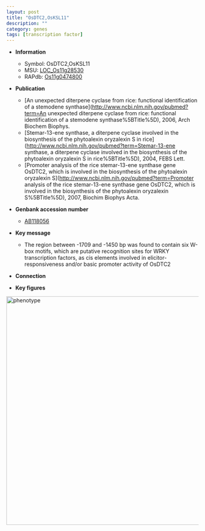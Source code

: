 ```yaml
---
layout: post
title: "OsDTC2,OsKSL11"
description: ""
category: genes
tags: [transcription factor]
---
```


* **Information**  
    + Symbol: OsDTC2,OsKSL11  
    + MSU: [LOC_Os11g28530](http://rice.plantbiology.msu.edu/cgi-bin/ORF_infopage.cgi?orf=LOC_Os11g28530)  
    + RAPdb: [Os11g0474800](http://rapdb.dna.affrc.go.jp/viewer/gbrowse_details/irgsp1?name=Os11g0474800)  

* **Publication**  
    + [An unexpected diterpene cyclase from rice: functional identification of a stemodene synthase](http://www.ncbi.nlm.nih.gov/pubmed?term=An unexpected diterpene cyclase from rice: functional identification of a stemodene synthase%5BTitle%5D), 2006, Arch Biochem Biophys.
    + [Stemar-13-ene synthase, a diterpene cyclase involved in the biosynthesis of the phytoalexin oryzalexin S in rice](http://www.ncbi.nlm.nih.gov/pubmed?term=Stemar-13-ene synthase, a diterpene cyclase involved in the biosynthesis of the phytoalexin oryzalexin S in rice%5BTitle%5D), 2004, FEBS Lett.
    + [Promoter analysis of the rice stemar-13-ene synthase gene OsDTC2, which is involved in the biosynthesis of the phytoalexin oryzalexin S](http://www.ncbi.nlm.nih.gov/pubmed?term=Promoter analysis of the rice stemar-13-ene synthase gene OsDTC2, which is involved in the biosynthesis of the phytoalexin oryzalexin S%5BTitle%5D), 2007, Biochim Biophys Acta.

* **Genbank accession number**  
    + [AB118056](http://www.ncbi.nlm.nih.gov/nuccore/AB118056)

* **Key message**  
    + The region between -1709 and -1450 bp was found to contain six W-box motifs, which are putative recognition sites for WRKY transcription factors, as cis elements involved in elicitor-responsiveness and/or basic promoter activity of OsDTC2

* **Connection**  

* **Key figures**  
<img src="http://ricencode.github.io/images/OsKSL11.pheno.png" alt="phenotype"  style="width: 600px;"/>



